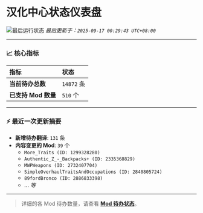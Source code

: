 # 汉化中心状态仪表盘

![最后运行状态](https://img.shields.io/badge/Last%20Run-Success-green)
*最后更新于：`2025-09-17 00:29:43 UTC+08:00`*

---

### 📈 **核心指标**

| 指标 | 状态 |
| :--- | :--- |
| **当前待办总数** | ``14872`` 条 |
| **已支持 Mod 数量** | ``510`` 个 |

---

### ⚡ **最近一次更新摘要**

*   **新增待办翻译**: `131` 条
*   **内容变更的 Mod**: `39` 个
    *   `More_Traits (ID: 1299328280)`
    *   `Authentic_Z_-_Backpacks+ (ID: 2335368829)`
    *   `MWPWeapons (ID: 2732407704)`
    *   `SimpleOverhaulTraitsAndOccupations (ID: 2840805724)`
    *   `89fordBronco (ID: 2886833398)`
    *   ... *等*

---

> 详细的各 Mod 待办数量，请查看 [**Mod 待办状态**](MOD_TODO_STATUS.md)。

